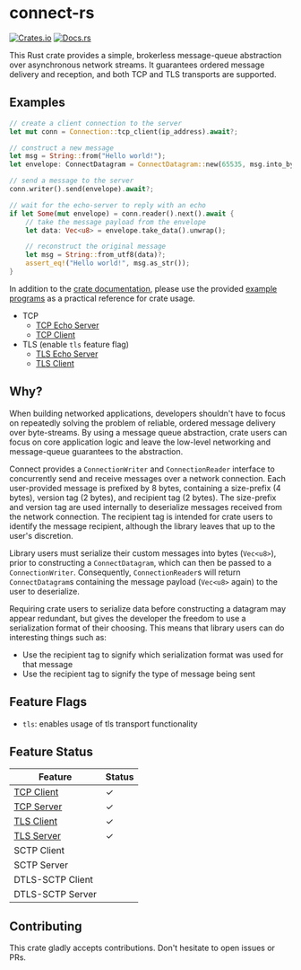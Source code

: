 # connect-rs

[![Crates.io][crates-badge]][crates-url]
[![Docs.rs][docs-badge]][docs-url]

[crates-badge]: https://img.shields.io/crates/v/connect.svg
[crates-url]: https://crates.io/crates/connect
[docs-badge]: https://docs.rs/connect/badge.svg
[docs-url]: https://docs.rs/connect

This Rust crate provides a simple, brokerless message-queue abstraction over asynchronous
network streams. It guarantees ordered message delivery and reception, and both TCP and TLS
transports are supported.

## Examples

````rust
// create a client connection to the server
let mut conn = Connection::tcp_client(ip_address).await?;

// construct a new message
let msg = String::from("Hello world!");
let envelope: ConnectDatagram = ConnectDatagram::new(65535, msg.into_bytes())?;

// send a message to the server
conn.writer().send(envelope).await?;

// wait for the echo-server to reply with an echo
if let Some(mut envelope) = conn.reader().next().await {
    // take the message payload from the envelope
    let data: Vec<u8> = envelope.take_data().unwrap();

    // reconstruct the original message
    let msg = String::from_utf8(data)?;
    assert_eq!("Hello world!", msg.as_str());
}
````

In addition to the [crate documentation](https://docs.rs/connect/latest/connect/), please use
the provided [example programs](https://github.com/sachanganesh/connect-rs/tree/main/examples)
as a practical reference for crate usage.

- TCP
    - [TCP Echo Server](https://github.com/sachanganesh/connect-rs/tree/main/examples/tcp-echo-server)
    - [TCP Client](https://github.com/sachanganesh/connect-rs/tree/main/examples/tcp-client)
- TLS (enable `tls` feature flag)
    - [TLS Echo Server](https://github.com/sachanganesh/connect-rs/tree/main/examples/tls-echo-server)
    - [TLS Client](https://github.com/sachanganesh/connect-rs/tree/main/examples/tls-client)

## Why?

When building networked applications, developers shouldn't have to focus on repeatedly solving
the problem of reliable, ordered message delivery over byte-streams. By using a message
queue abstraction, crate users can focus on core application logic and leave the low-level
networking and message-queue guarantees to the abstraction.

Connect provides a `ConnectionWriter` and `ConnectionReader` interface to concurrently send
and receive messages over a network connection. Each user-provided message is prefixed by 8
bytes, containing a size-prefix (4 bytes), version tag (2 bytes), and recipient tag (2 bytes).
The size-prefix and version tag are used internally to deserialize messages received from the
network connection. The recipient tag is intended for crate users to identify the message
recipient, although the library leaves that up to the user's discretion.

Library users must serialize their custom messages into bytes (`Vec<u8>`), prior to
constructing a `ConnectDatagram`, which can then be passed to a `ConnectionWriter`.
Consequently, `ConnectionReader`s will return `ConnectDatagram`s containing the message payload
(`Vec<u8>` again) to the user to deserialize.

Requiring crate users to serialize data before constructing a datagram may appear redundant, but
gives the developer the freedom to use a serialization format of their choosing. This means that
library users can do interesting things such as:

- Use the recipient tag to signify which serialization format was used for that message
- Use the recipient tag to signify the type of message being sent

## Feature Flags

- `tls`: enables usage of tls transport functionality

## Feature Status

| Feature                                             	| Status 	|
|-----------------------------------------------------	|--------	|
| [TCP Client](examples/tcp-client)      	            |    ✓   	|
| [TCP Server](examples/tcp-echo-server) 	            |    ✓   	|
| [TLS Client](examples/tls-client)      	            |    ✓   	|
| [TLS Server](examples/tls-echo-server) 	            |    ✓   	|
| SCTP Client                                         	|        	|
| SCTP Server                                         	|        	|
| DTLS-SCTP Client                                    	|        	|
| DTLS-SCTP Server                                    	|        	|

## Contributing

This crate gladly accepts contributions. Don't hesitate to open issues or PRs.
